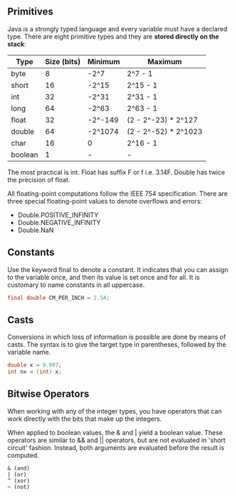 ## Primitives

Java is a strongly typed language and every variable must have a declared type. There are eight primitive types and they are **stored directly on the stack**:

| Type    | Size (bits) | Minimum | Maximum               |
| ------- | ----------- | ------- | --------------------- |
| byte    | 8           | -2^7    | 2^7 - 1               |
| short   | 16          | -2^15   | 2^15 - 1              |
| int     | 32          | -2^31   | 2^31 - 1              |
| long    | 64          | -2^63   | 2^63 - 1              |
| float   | 32          | -2^-149 | (2 - 2^-23) \* 2^127  |
| double  | 64          | -2^1074 | (2 - 2^-52) \* 2^1023 |
| char    | 16          | 0       | 2^16 - 1              |
| boolean | 1           | -       | -                     |

The most practical is int. Float has suffix F or f i.e. 3.14F. Double has twice the precision of float.

All floating-point computations follow the IEEE 754 specification. There are three special floating-point values to denote overflows and errors:

- Double.POSITIVE_INFINITY
- Double.NEGATIVE_INFINITY
- Double.NaN

## Constants

Use the keyword final to denote a constant. It indicates that you can assign to the variable once, and then its value is set once and for all. It is customary to name constants in all uppercase.

```java
final double CM_PER_INCH = 2.54;
```

## Casts

Conversions in which loss of information is possible are done by means of casts. The syntax is to give the target type in parentheses, followed by the variable name.

```java
double x = 9.997;
int nx = (int) x;
```

## Bitwise Operators

When working with any of the integer types, you have operators that can work directly with the bits that make up the integers.

When applied to boolean values, the & and | yield a boolean value. These operators are similar to && and || operators, but are not evaluated in 'short circuit' fashion. Instead, both arguments are evaluated before the result is computed.

```
& (and)
| (or)
^ (xor)
~ (not)
```
